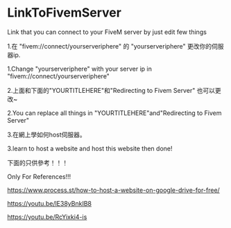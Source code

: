 # LinkToFivemServer
Link that you can connect to your FiveM server by just edit few things

1.在 "fivem://connect/yourserveriphere" 的 "yourserveriphere" 更改你的伺服器ip.

1.Change "yourserveriphere" with your server ip in "fivem://connect/yourserveriphere"

2.上面和下面的"YOURTITLEHERE"和"Redirecting to Fivem Server" 也可以更改~
   
2.You can replace all things in "YOURTITLEHERE"and"Redirecting to Fivem Server"

3.在網上學如何host伺服器。

3.learn to host a website and host this website then done!

下面的只供參考！！！
 
Only For References!!!

https://www.process.st/how-to-host-a-website-on-google-drive-for-free/ 

https://youtu.be/lE38yBnkIB8 

https://youtu.be/RcYixki4-is
